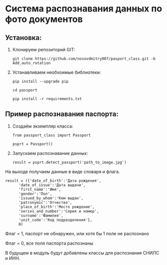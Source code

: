 # Система распознавания данных по фото документов

## Установка:

1. Клонируем репозиторий GIT:

    `git clone https://github.com/nosovdmitry007/pasport_class.git -b Add_auto_rotation`

2. Устанавливаем необхоимые библиотеки:

    `pip install --upgrade pip`
   
   `cd passport`

    `pip install -r requirements.txt`

## Пример распознавания паспорта:
1. Создаём экземпляр класса:

   `from passport_class import Passport`

   `psprt = Passport()`
2. Запускаем распознавание данных:

   `result = psprt.detect_passport('path_to_image.jpg')`

На выходе получаем данные в виде словаря и флага.

```
result = ({'date_of_birth':'Дата рождения',
      'date_of_issue':'Дата выдачи',
      'first_name':'Имя',
      'gender':'Пол',
      'issued_by_whom':'Кем выдан',
      'patronymic':'Отчество',
      'place_of_birth':'Место рождение',
      'series_and_number':'Серия и номер',
      'surname':'Фамилия',
      'unit_code':'Код подразделения'},
      0)
```
Флаг = 1, паспорт не обнаружен, или хотя бы 1 поле не распознано

Флаг = 0, все поля паспорта распознаны 

В будущем в модуль будут добавлены классы для распознания СНИЛС и ИНН.
